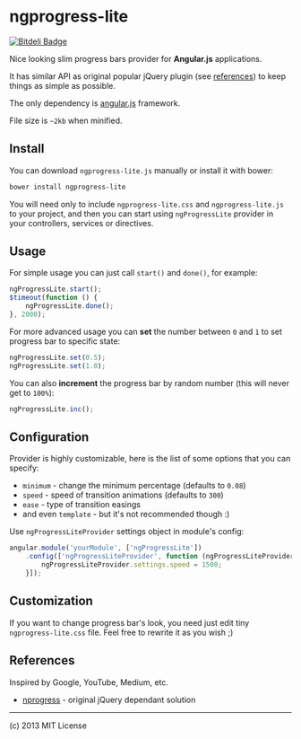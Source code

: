 # ngprogress-lite

[![Bitdeli Badge](https://d2weczhvl823v0.cloudfront.net/voronianski/ngprogress-lite/trend.png)](https://bitdeli.com/free "Bitdeli Badge")

Nice looking slim progress bars provider for **Angular.js** applications.

It has similar API as original popular jQuery plugin (see [references](https://github.com/voronianski/ngprogress-lite#references)) to keep things as simple as possible.

The only dependency is [angular.js](http://angularjs.org/) framework.

File size is ``~2kb`` when minified.

## Install

You can download ``ngprogress-lite.js`` manually or install it with bower:

```bash
bower install ngprogress-lite
```

You will need only to include ``ngprogress-lite.css`` and ``ngprogress-lite.js`` to your project, and then you can start using ``ngProgressLite`` provider in your controllers, services or directives.

## Usage

For simple usage you can just call ``start()`` and ``done()``, for example:

```javascript
ngProgressLite.start();
$timeout(function () {
	ngProgressLite.done();
}, 2000);
```

For more advanced usage you can **set** the number between ``0`` and ``1`` to set progress bar to specific state:

```javascript
ngProgressLite.set(0.5);
ngProgressLite.set(1.0);
```

You can also **increment** the progress bar by random number (this will never get to ``100%``):

```javascript
ngProgressLite.inc();
```

## Configuration

Provider is highly customizable, here is the list of some options that you can specify:

- ``minimum`` - change the minimum percentage (defaults to ``0.08``)
- ``speed`` - speed of transition animations (defaults to ``300``)
- ``ease`` - type of transition easings
- and even ``template`` - but it's not recommended though :)

Use ``ngProgressLiteProvider`` settings object in module's config:

```javascript
angular.module('yourModule', ['ngProgressLite'])
	.config(['ngProgressLiteProvider', function (ngProgressLiteProvider) {
		ngProgressLiteProvider.settings.speed = 1500;
	}]);
```

## Customization

If you want to change progress bar's look, you need just edit tiny ``ngprogress-lite.css`` file. Feel free to rewrite it as you wish ;)

## References

Inspired by Google, YouTube, Medium, etc.

- [nprogress](https://github.com/rstacruz/nprogress/) - original jQuery dependant solution

---

(c) 2013 MIT License
